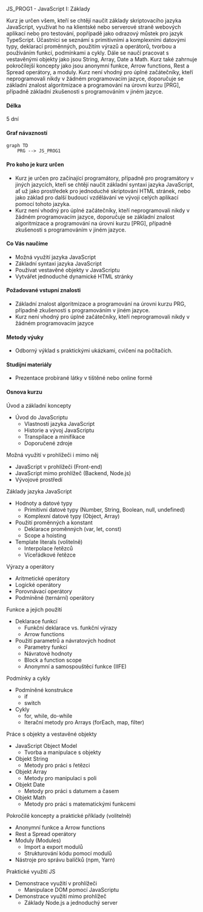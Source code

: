 JS_PROG1 - JavaScript I: Základy

Kurz je určen všem, kteří se chtějí naučit základy skriptovacího jazyka JavaScript, využívat ho na klientské nebo serverové straně webových aplikací nebo pro testování, popřípadě jako odrazový můstek pro jazyk TypeScript. Účastníci se seznámí s primitivními a komplexními datovými typy, deklarací proměnných, použitím výrazů a operátorů, tvorbou a používáním funkcí, podmínkami a cykly. Dále se naučí pracovat s vestavěnými objekty jako jsou String, Array, Date a Math. Kurz také zahrnuje pokročilejší koncepty jako jsou anonymní funkce, Arrow functions, Rest a Spread operátory, a moduly. Kurz není vhodný pro úplné začátečníky, kteří neprogramovali nikdy v žádném programovacím jazyce, doporučuje se základní znalost algoritmizace a programování na úrovni kurzu [PRG], případně základní zkušenosti s programováním v jiném jazyce.

#### Délka

5 dní

#### Graf návazností

```mermaid
graph TD
    PRG --> JS_PROG1
```

#### Pro koho je kurz určen

- Kurz je určen pro začínající programátory, případně pro programátory v jiných jazycích, kteří se chtějí naučit základní syntaxi jazyka JavaScript, ať už jako prostředek pro jednoduché skriptování HTML stránek, nebo jako základ pro další budoucí vzdělávání ve vývoji celých aplikací pomocí tohoto jazyka.
- Kurz není vhodný pro úplné začátečníky, kteří neprogramovali nikdy v žádném programovacím jazyce, doporučuje se základní znalost algoritmizace a programování na úrovni kurzu [PRG], případně zkušenosti s programováním v jiném jazyce.

#### Co Vás naučíme

- Možná využití jazyka JavaScript
- Základní syntaxi jazyka JavaScript 
- Používat vestavěné objekty v JavaScriptu
- Vytvářet jednoduché dynamické HTML stránky

#### Požadované vstupní znalosti
- Základní znalost algoritmizace a programování na úrovni kurzu PRG, případně zkušenosti s programováním v jiném jazyce.
- Kurz není vhodný pro úplné začátečníky, kteří neprogramovali nikdy v žádném programovacím jazyce

#### Metody výuky
- Odborný výklad s praktickými ukázkami, cvičení na počítačích.

#### Studijní materiály
- Prezentace probírané látky v tištěné nebo online formě

#### Osnova kurzu
Úvod a základní koncepty
- Úvod do JavaScriptu
  - Vlastnosti jazyka JavaScript
  - Historie a vývoj JavaScriptu
  - Transpilace a minifikace
  - Doporučené zdroje
 
Možná využití v prohlížeči i mimo něj
  - JavaScript v prohlížeči (Front-end)
  - JavaScript mimo prohlížeč (Backend, Node.js)
  - Vývojové prostředí

Základy jazyka JavaScript
- Hodnoty a datové typy
  - Primitivní datové typy (Number, String, Boolean, null, undefined)
  - Komplexní datové typy (Object, Array)
- Použití proměnných a konstant
  - Deklarace proměnných (var, let, const)
  - Scope a hoisting
- Template literals (volitelně)
  - Interpolace řetězců
  - Víceřádkové řetězce

Výrazy a operátory
- Aritmetické operátory
- Logické operátory
- Porovnávací operátory
- Podmíněné (ternární) operátory

Funkce a jejich použití
- Deklarace funkcí
  - Funkční deklarace vs. funkční výrazy
  - Arrow functions
- Použití parametrů a návratových hodnot
  - Parametry funkcí
  - Návratové hodnoty
  - Block a function scope
  - Anonymní a samospouštěcí funkce (IIFE)

Podmínky a cykly
- Podmíněné konstrukce
  - if
  - switch
- Cykly
  - for, while, do-while
  - Iterační metody pro Arrays (forEach, map, filter)

Práce s objekty a vestavěné objekty
- JavaScript Object Model
  - Tvorba a manipulace s objekty
- Objekt String
  - Metody pro práci s řetězci
- Objekt Array
  - Metody pro manipulaci s poli
- Objekt Date
  - Metody pro práci s datumem a časem
- Objekt Math
  - Metody pro práci s matematickými funkcemi

Pokročilé koncepty a praktické příklady (volitelně)
- Anonymní funkce a Arrow functions
- Rest a Spread operátory
- Moduly (Modules)
  - Import a export modulů
  - Strukturování kódu pomocí modulů
- Nástroje pro správu balíčků (npm, Yarn)

Praktické využití JS
- Demonstrace využití v prohlížeči
  - Manipulace DOM pomocí JavaScriptu
- Demonstrace využití mimo prohlížeč
  - Základy Node.js a jednoduchý server

